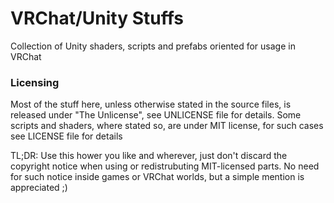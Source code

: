 # VRChat/Unity Stuffs 
Collection of Unity shaders, scripts and prefabs oriented for usage in VRChat 
 
### Licensing 
Most of the stuff here, unless otherwise stated in the source files, is released under "The Unlicense", see UNLICENSE file for details.
Some scripts and shaders, where stated so, are under MIT license, for such cases see LICENSE file for details  
 
TL;DR: Use this hower you like and wherever, just don't discard the copyright notice when using or redistrubuting MIT-licensed parts. 
No need for such notice inside games or VRChat worlds, but a simple mention is appreciated ;) 
